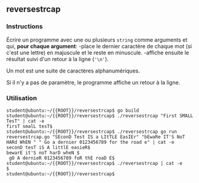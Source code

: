 ## reversestrcap

### Instructions

Écrire un programme avec une ou plusieurs `string` comme arguments et qui, **pour chaque argument**:
-place le dernier caractère de chaque mot (si c'est une lettre) en majuscule et le reste en minuscule.
-affiche ensuite le résultat suivi d'un retour à la ligne (`'\n'`).

Un mot est une suite de caractères alphanumériques.

Si il n'y a pas de paramètre, le programme affiche un retour à la ligne.

### Utilisation

```console
student@ubuntu:~/{{ROOT}}/reversestrcap$ go build
student@ubuntu:~/{{ROOT}}/reversestrcap$ ./reversestrcap "First SMALL TesT" | cat -e
firsT smalL tesT$
student@ubuntu:~/{{ROOT}}/reversestrcap$ ./reversestrcap go run reversestrcap.go "SEconD Test IS a LItTLE EasIEr" "bEwaRe IT'S NoT HARd WhEN " " Go a dernier 0123456789 for the road e" | cat -e
seconD tesT iS A littlE easieR$
bewarE it'S noT harD wheN $
 gO A dernieR 0123456789 foR thE roaD E$
student@ubuntu:~/{{ROOT}}/reversestrcap$ ./reversestrcap | cat -e
$
student@ubuntu:~/{{ROOT}}/reversestrcap$
```
